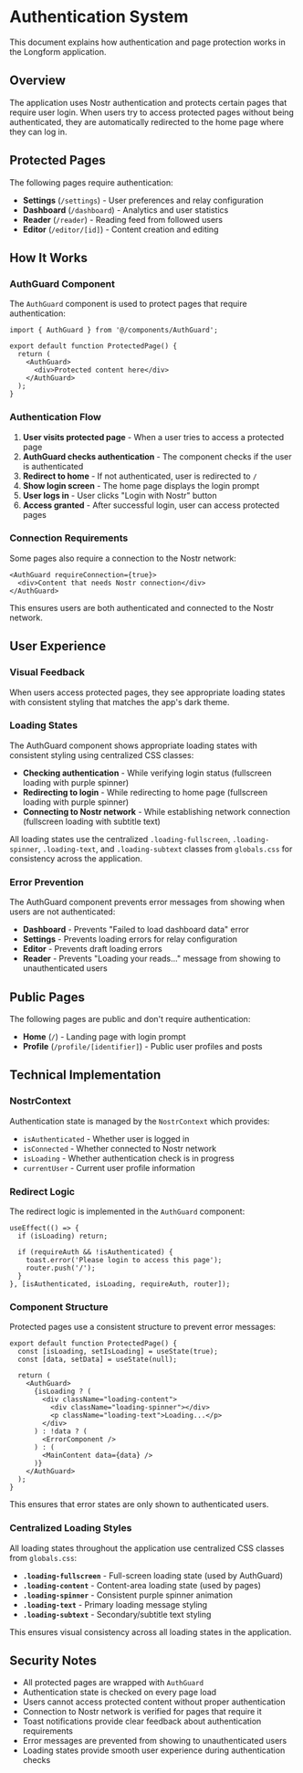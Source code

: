 # Authentication System

This document explains how authentication and page protection works in the Longform application.

## Overview

The application uses Nostr authentication and protects certain pages that require user login. When users try to access protected pages without being authenticated, they are automatically redirected to the home page where they can log in.

## Protected Pages

The following pages require authentication:

- **Settings** (`/settings`) - User preferences and relay configuration
- **Dashboard** (`/dashboard`) - Analytics and user statistics  
- **Reader** (`/reader`) - Reading feed from followed users
- **Editor** (`/editor/[id]`) - Content creation and editing

## How It Works

### AuthGuard Component

The `AuthGuard` component is used to protect pages that require authentication:

```tsx
import { AuthGuard } from '@/components/AuthGuard';

export default function ProtectedPage() {
  return (
    <AuthGuard>
      <div>Protected content here</div>
    </AuthGuard>
  );
}
```

### Authentication Flow

1. **User visits protected page** - When a user tries to access a protected page
2. **AuthGuard checks authentication** - The component checks if the user is authenticated
3. **Redirect to home** - If not authenticated, user is redirected to `/`
4. **Show login screen** - The home page displays the login prompt
5. **User logs in** - User clicks "Login with Nostr" button
6. **Access granted** - After successful login, user can access protected pages

### Connection Requirements

Some pages also require a connection to the Nostr network:

```tsx
<AuthGuard requireConnection={true}>
  <div>Content that needs Nostr connection</div>
</AuthGuard>
```

This ensures users are both authenticated and connected to the Nostr network.

## User Experience

### Visual Feedback

When users access protected pages, they see appropriate loading states with consistent styling that matches the app's dark theme.

### Loading States

The AuthGuard component shows appropriate loading states with consistent styling using centralized CSS classes:

- **Checking authentication** - While verifying login status (fullscreen loading with purple spinner)
- **Redirecting to login** - While redirecting to home page (fullscreen loading with purple spinner)
- **Connecting to Nostr network** - While establishing network connection (fullscreen loading with subtitle text)

All loading states use the centralized `.loading-fullscreen`, `.loading-spinner`, `.loading-text`, and `.loading-subtext` classes from `globals.css` for consistency across the application.

### Error Prevention

The AuthGuard component prevents error messages from showing when users are not authenticated:

- **Dashboard** - Prevents "Failed to load dashboard data" error
- **Settings** - Prevents loading errors for relay configuration
- **Editor** - Prevents draft loading errors
- **Reader** - Prevents "Loading your reads..." message from showing to unauthenticated users

## Public Pages

The following pages are public and don't require authentication:

- **Home** (`/`) - Landing page with login prompt
- **Profile** (`/profile/[identifier]`) - Public user profiles and posts

## Technical Implementation

### NostrContext

Authentication state is managed by the `NostrContext` which provides:

- `isAuthenticated` - Whether user is logged in
- `isConnected` - Whether connected to Nostr network
- `isLoading` - Whether authentication check is in progress
- `currentUser` - Current user profile information

### Redirect Logic

The redirect logic is implemented in the `AuthGuard` component:

```tsx
useEffect(() => {
  if (isLoading) return;
  
  if (requireAuth && !isAuthenticated) {
    toast.error('Please login to access this page');
    router.push('/');
  }
}, [isAuthenticated, isLoading, requireAuth, router]);
```

### Component Structure

Protected pages use a consistent structure to prevent error messages:

```tsx
export default function ProtectedPage() {
  const [isLoading, setIsLoading] = useState(true);
  const [data, setData] = useState(null);

  return (
    <AuthGuard>
      {isLoading ? (
        <div className="loading-content">
          <div className="loading-spinner"></div>
          <p className="loading-text">Loading...</p>
        </div>
      ) : !data ? (
        <ErrorComponent />
      ) : (
        <MainContent data={data} />
      )}
    </AuthGuard>
  );
}
```

This ensures that error states are only shown to authenticated users.

### Centralized Loading Styles

All loading states throughout the application use centralized CSS classes from `globals.css`:

- **`.loading-fullscreen`** - Full-screen loading state (used by AuthGuard)
- **`.loading-content`** - Content-area loading state (used by pages)
- **`.loading-spinner`** - Consistent purple spinner animation
- **`.loading-text`** - Primary loading message styling
- **`.loading-subtext`** - Secondary/subtitle text styling

This ensures visual consistency across all loading states in the application.

## Security Notes

- All protected pages are wrapped with `AuthGuard`
- Authentication state is checked on every page load
- Users cannot access protected content without proper authentication
- Connection to Nostr network is verified for pages that require it
- Toast notifications provide clear feedback about authentication requirements
- Error messages are prevented from showing to unauthenticated users
- Loading states provide smooth user experience during authentication checks
